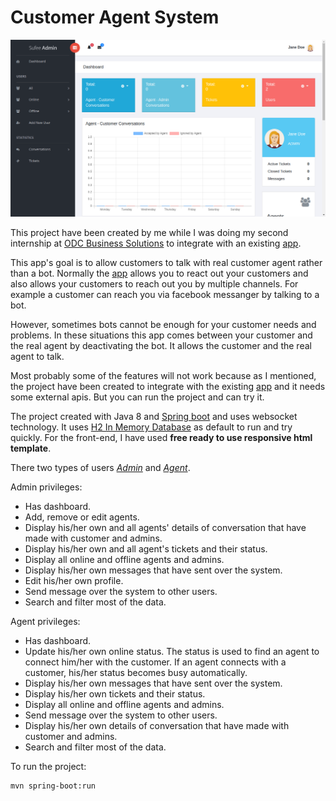 # Customer Agent System

![The project's screenshot.](ss/ss1.png)


This project have been created by me while I was doing my second internship at [ODC Business Solutions](https://www.smartmessage.com/) to integrate with an existing [app](https://www.smartmessage.com/bot-builder/).

This app's goal is to allow customers to talk with real customer agent rather than a bot. Normally the [app](https://www.smartmessage.com/bot-builder/) allows you to react out your customers and also allows your customers to reach out you by multiple channels. For example a customer can reach you via facebook messanger by talking to a bot.

However, sometimes bots cannot be enough for your customer needs and problems. In these situations this app comes between your customer and the real agent by deactivating the bot. It allows the customer and the real agent to talk.

Most probably some of the features will not work because as I mentioned, the project have been created to integrate with the existing [app](https://www.smartmessage.com/bot-builder/) and it needs some external apis. But you can run the project and can try it.

The project created with Java 8 and [Spring boot](https://spring.io/projects/spring-boot) and uses websocket technology. It uses [H2 In Memory Database](https://www.h2database.com/html/main.html) as default to run and try quickly. For the front-end, I have used <b>free ready to use responsive html template</b>.

There two types of users *<u>Admin</u>* and *<u>Agent</u>*.

Admin privileges:
* Has dashboard.
* Add, remove or edit agents.
* Display his/her own and all agents' details of conversation that have made with customer and admins.
* Display his/her own and all agent's tickets and their status.
* Display all online and offline agents and admins.
* Display his/her own messages that have sent over the system.
* Edit his/her own profile.
* Send message over the system to other users.
* Search and filter most of the data.

Agent privileges:
* Has dashboard.
* Update his/her own online status. The status is used to find an agent to connect him/her with the customer. If an agent connects with a customer, his/her status becomes busy automatically.
* Display his/her own messages that have sent over the system.
* Display his/her own tickets and their status.
* Display all online and offline agents and admins.
* Send message over the system to other users.
* Display his/her own details of conversation that have made with customer and admins.
* Search and filter most of the data.

To run the project:
```
mvn spring-boot:run
```
